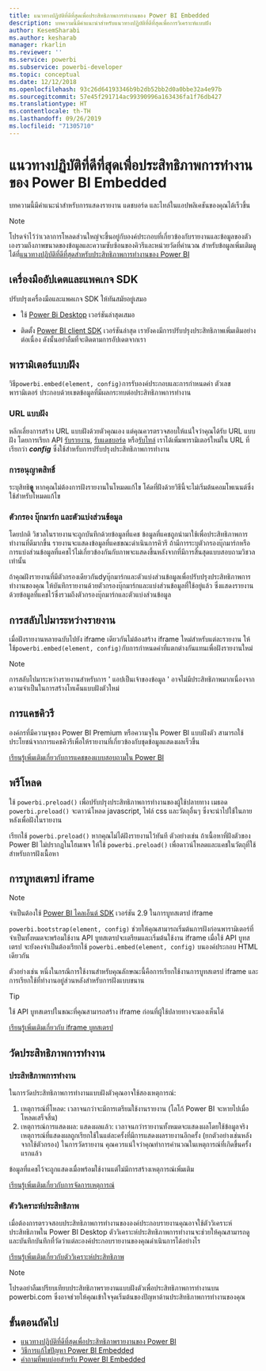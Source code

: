 ```yaml
---
title: แนวทางปฏิบัติที่ดีที่สุดเพื่อประสิทธิภาพการทำงานของ Power BI Embedded
description: บทความนี้มีคำแนะนำสำหรับแนวทางปฏิบัติที่ดีที่สุดเพื่อการวิเคราะห์แบบฝัง
author: KesemSharabi
ms.author: kesharab
manager: rkarlin
ms.reviewer: ''
ms.service: powerbi
ms.subservice: powerbi-developer
ms.topic: conceptual
ms.date: 12/12/2018
ms.openlocfilehash: 93c26d64193346b9b2db52bb2d0a0bbe32a4e97b
ms.sourcegitcommit: 57e45f291714ac99390996a163436fa1f76db427
ms.translationtype: HT
ms.contentlocale: th-TH
ms.lasthandoff: 09/26/2019
ms.locfileid: "71305710"
---
```

# <a name="power-bi-embedded-performance-best-practices"></a>แนวทางปฏิบัติที่ดีที่สุดเพื่อประสิทธิภาพการทำงานของ Power BI Embedded

บทความนี้มีคำแนะนำสำหรับการแสดงรายงาน แดชบอร์ด และไทล์ในแอปพลิเคชันของคุณได้เร็วขึ้น

> [!Note]
> โปรดจำไว้ว่าเวลาการโหลดส่วนใหญ่จะขึ้นอยู่กับองค์ประกอบที่เกี่ยวข้องกับรายงานและข้อมูลของตัวเองรวมถึงภาพขนาดของข้อมูลและความซับซ้อนของคิวรีและหน่วยวัดที่คำนวณ สำหรับข้อมูลเพิ่มเติมดูได้ที่[แนวทางปฏิบัติที่ดีที่สุดสำหรับประสิทธิภาพการทำงานของ Power BI](../power-bi-reports-performance.md)

## <a name="update-tools-and-sdk-packages"></a>เครื่องมืออัปเดตและแพคเกจ SDK

ปรับปรุงเครื่องมือและแพคเกจ SDK ให้ทันสมัยอยู่เสมอ

* ใช้ [Power Bi Desktop](https://powerbi.microsoft.com/desktop/) เวอร์ชันล่าสุดเสมอ

* ติดตั้ง [Power BI client SDK](https://github.com/Microsoft/PowerBI-JavaScript) เวอร์ชันล่าสุด เรายังคงมีการปรับปรุงประสิทธิภาพเพิ่มเติมอย่างต่อเนื่อง ดังนั้นอย่าลืมที่จะติดตามการอัปเดตจากเรา

## <a name="embed-parameters"></a>พารามิเตอร์แบบฝัง

วิธี`powerbi.embed(element, config)`การรับองค์ประกอบและการกำหนดค่า ตัวเลขพารามิเตอร์ ประกอบด้วยเขตข้อมูลที่มีผลกระทบต่อประสิทธิภาพการทำงาน

### <a name="embed-url"></a>URL แบบฝัง

หลีกเลี่ยงการสร้าง URL แบบฝังด้วยตัวคุณเอง แต่คุณควรตรวจสอบให้แน่ใจว่าคุณได้รับ URL แบบฝัง โดยการเรียก API [รับรายงาน](/rest/api/power-bi/reports/getreportsingroup), [รับแดชบอร์ด](/rest/api/power-bi/dashboards/getdashboardsingroup) หรือ[รับไทล์](/rest/api/power-bi/dashboards/gettilesingroup) เราได้เพิ่มพารามิเตอร์ใหม่ใน URL ที่เรียกว่า **_config_** ซึ่งใช้สำหรับการปรับปรุงประสิทธิภาพการทำงาน

### <a name="permissions"></a>การอนุญาตสิทธิ์

ระบุสิทธิ**ดู** หากคุณไม่ต้องการฝังรายงานในโหมดแก้ไข โค้ดที่ฝังด้วยวิธีนี้จะไม่เริ่มต้นคอมโพเนนต์ซึ่งใช้สำหรับโหมดแก้ไข

### <a name="filters-bookmarks-and-slicers"></a>ตัวกรอง บุ๊กมาร์ก และตัวแบ่งส่วนข้อมูล

โดยปกติ วิชวลในรายงานจะถูกบันทึกด้วยข้อมูลที่แคช ข้อมูลที่แคชถูกนำมาใช้เพื่อประสิทธิภาพการทำงานที่ดีมากขึ้น รายงานจะแสดงข้อมูลที่แคชขณะดำเนินการคิวรี ถ้ามีการระบุตัวกรองบุ๊กมาร์กหรือการแบ่งส่วนข้อมูลที่แคชไว้ไม่เกี่ยวข้องกันกับภาพจะแสดงขึ้นหลังจากที่มีการสิ้นสุดแบบสอบถามวิชวลเท่านั้น

ถ้าคุณฝังรายงานที่มีตัวกรองเดียวกันdyบุ๊กมาร์กและตัวแบ่งส่วนข้อมูลเพื่อปรับปรุงประสิทธิภาพการทำงานของคุณ ให้บันทึกรายงานด้วยตัวกรองบุ๊กมาร์กและแบ่งส่วนข้อมูลที่ใช้อยู่แล้ว ซึ่งแสดงรายงานด้วยข้อมูลที่แคชไว้ซึ่งรวมถึงตัวกรองบุ๊กมาร์กและตัวแบ่งส่วนข้อมูล

## <a name="switching-between-reports"></a>การสลับไปมาระหว่างรายงาน

เมื่อฝังรายงานหลายฉบับไปยัง iframe เดียวกันไม่ต้องสร้าง iframe ใหม่สำหรับแต่ละรายงาน ให้ใช้`powerbi.embed(element, config)`กับการกำหนดค่าที่แตกต่างกันแทนเพื่อฝังรายงานใหม่

> [!NOTE]
> การสลับไปมาระหว่างรายงานสำหรับการ ' แอปเป็นเจ้าของข้อมูล ' อาจไม่มีประสิทธิภาพมากเนื่องจากความจำเป็นในการสร้างโทเค็นแบบฝังตัวใหม่

## <a name="query-caching"></a>การแคชคิวรี

องค์กรที่มีความจุของ Power BI Premium หรือความจุใน Power BI แบบฝังตัว สามารถใช้ประโยชน์จากการแคชคิวรีเพื่อให้รายงานที่เกี่ยวข้องกับชุดข้อมูลแสดงผลเร็วขึ้น

[เรียนรู้เพิ่มเติมเกี่ยวกับการแคชของแบบสอบถามใน Power BI](../power-bi-query-caching.md)

## <a name="preload"></a>พรีโหลด

ใช้ `powerbi.preload()` เพื่อปรับปรุงประสิทธิภาพการทำงานของผู้ใช้ปลายทาง เมธอด `powerbi.preload()` จะดาวน์โหลด javascript, ไฟล์ css และวัตถุอื่นๆ ซึ่งจะนำไปใช้ในภายหลังเพื่อฝังในรายงาน

เรียกใช้ `powerbi.preload()` หากคุณไม่ได้ฝังรายงานไว้ทันที ตัวอย่างเช่น ถ้าเนื้อหาที่ฝังตัวของ Power BI ไม่ปรากฏในโฮมเพจ ให้ใช้ `powerbi.preload()` เพื่อดาวน์โหลดและแคชในวัตถุที่ใช้สำหรับการฝังเนื้อหา

## <a name="bootstrapping-the-iframe"></a>การบูทสเตรป iframe

> [!NOTE]
> จำเป็นต้องใช้ [Power BI ไคลเอ็นต์ SDK](https://github.com/Microsoft/PowerBI-JavaScript) เวอร์ชัน 2.9 ในการบูทสเตรป iframe

`powerbi.bootstrap(element, config)` ช่วยให้คุณสามารถเริ่มต้นการฝังก่อนพารามิเตอร์ที่จำเป็นทั้งหมดจะพร้อมใช้งาน API บูทสเตรปจะเตรียมและเริ่มต้นใช้งาน iframe
เมื่อใช้ API บูทสเตรป จะยังคงจำเป็นต้องเรียกใช้ `powerbi.embed(element, config)` บนองค์ประกอบ HTML เดียวกัน

ตัวอย่างเช่น หนึ่งในกรณีการใช้งานสำหรับคุณลักษณะนี้คือการเรียกใช้งานการบูทสเตรป iframe และการเรียกใช้ที่ทำงานอยู่ส่วนหลังสำหรับการฝังแบบขนาน
> [!TIP]
> ใช้ API บูทสเตรปในขณะที่คุณสามารถสร้าง iframe ก่อนที่ผู้ใช้ปลายทางจะมองเห็นได้

[เรียนรู้เพิ่มเติมเกี่ยวกับ iframe บูทสเตรป](https://github.com/Microsoft/PowerBI-JavaScript/wiki/Bootstrap-For-Better-Performance)

## <a name="measure-performance"></a>วัดประสิทธิภาพการทำงาน

### <a name="performance-events"></a>ประสิทธิภาพการทำงาน

ในการวัดประสิทธิภาพการทำงานแบบฝังตัวคุณอาจใช้สองเหตุการณ์:

1. เหตุการณ์ที่โหลด: เวลาจนกว่าจะมีการเตรียมใช้งานรายงาน (โลโก้ Power BI จะหายไปเมื่อโหลดเสร็จสิ้น)
2. เหตุการณ์การแสดงผล: แสดงผลแล้ว: เวลาจนกว่ารายงานทั้งหมดจะแสดงผลโดยใช้ข้อมูลจริง เหตุการณ์ที่แสดงผลถูกเรียกใช้ในแต่ละครั้งที่มีการแสดงผลรายงานอีกครั้ง (ยกตัวอย่างเช่นหลังจากใช้ตัวกรอง) ในการวัดรายงาน คุณควรแน่ใจว่าคุณทำการคำนวณในเหตุการณ์ที่เกิดขึ้นครั้งแรกแล้ว

ข้อมูลที่แคชไว้จะถูกแสดงเมื่อพร้อมใช้งานแต่ไม่มีการสร้างเหตุการณ์เพิ่มเติม

[เรียนรู้เพิ่มเติมเกี่ยวกับการจัดการเหตุการณ์](https://github.com/Microsoft/PowerBI-JavaScript/wiki/Handling-Events)

### <a name="performance-analyzer"></a>ตัววิเคราะห์ประสิทธิภาพ

เมื่อต้องการตรวจสอบประสิทธิภาพการทำงานขององค์ประกอบรายงานคุณอาจใช้ตัววิเคราะห์ประสิทธิภาพใน Power BI Desktop
ตัววิเคราะห์ประสิทธิภาพการทำงานจะช่วยให้คุณสามารถดูและบันทึกบันทึกที่วัดว่าแต่ละองค์ประกอบรายงานของคุณดำเนินการได้อย่างไร

[เรียนรู้เพิ่มเติมเกี่ยวกับตัววิเคราะห์ประสิทธิภาพ](../desktop-performance-analyzer.md)

> [!NOTE]
> โปรดอย่าลืมเปรียบเทียบประสิทธิภาพรายงานแบบฝังตัวเพื่อประสิทธิภาพการทำงานบน powerbi.com ซึ่งอาจช่วยให้คุณเข้าใจจุดเริ่มต้นของปัญหาด้านประสิทธิภาพการทำงานของคุณ

## <a name="next-steps"></a>ขั้นตอนถัดไป

* [แนวทางปฏิบัติที่ดีที่สุดเพื่อประสิทธิภาพรายงานของ Power BI](../power-bi-reports-performance.md)
* [วิธีการแก้ไขปัญหา Power BI Embedded](embedded-troubleshoot.md)
* [คำถามที่พบบ่อยสำหรับ Power BI Embedded](embedded-faq.md)
